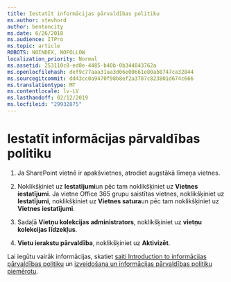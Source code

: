 ```yaml
---
title: Iestatīt informācijas pārvaldības politiku
ms.author: stevhord
author: bentoncity
ms.date: 6/26/2018
ms.audience: ITPro
ms.topic: article
ROBOTS: NOINDEX, NOFOLLOW
localization_priority: Normal
ms.assetid: 253110c8-ed8e-4485-b40b-0b344843762a
ms.openlocfilehash: def9c77aaa31aa3d06e00661e80ab8747ca32844
ms.sourcegitcommit: dd43cc0a9470f98b8ef2a3787c823801d674c666
ms.translationtype: MT
ms.contentlocale: lv-LV
ms.lasthandoff: 02/12/2019
ms.locfileid: "29932875"
---
```

# <a name="set-up-information-management-policies"></a>Iestatīt informācijas pārvaldības politiku

1. Ja SharePoint vietnē ir apakšvietnes, atrodiet augstākā līmeņa vietnes.
    
2. Noklikšķiniet uz **Iestatījumi**un pēc tam noklikšķiniet uz **Vietnes iestatījumi**. Ja vietne Office 365 grupu saistītas vietnes, noklikšķiniet uz **Iestatījumi**, noklikšķiniet uz **Vietnes satura**un pēc tam noklikšķiniet uz **Vietnes iestatījumi**.
    
3. Sadaļā **Vietņu kolekcijas administrators**, noklikšķiniet uz **vietņu kolekcijas līdzekļus**.
    
4. **Vietu ierakstu pārvaldība**, noklikšķiniet uz **Aktivizēt**.
    
Lai iegūtu vairāk informācijas, skatiet [saiti Introduction to informācijas pārvaldības politiku](https://go.microsoft.com/fwlink/?linkid=404239) un [izveidošana un informācijas pārvaldības politiku piemērotu](https://go.microsoft.com/fwlink/?linkid=2003916).
  

